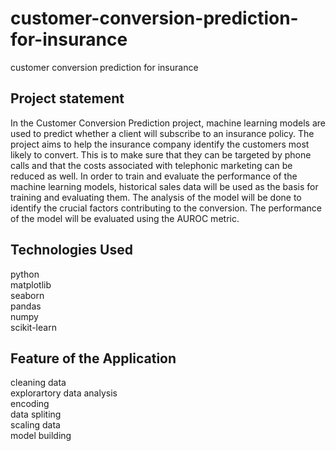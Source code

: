# customer-conversion-prediction-for-insurance
customer conversion prediction for insurance
## Project statement
In the Customer Conversion Prediction project, machine learning models are used to predict whether a client will subscribe to an insurance policy. The project aims to help the insurance company identify the customers most likely to convert. This is to make sure that they can be targeted by phone calls and that the costs associated with telephonic marketing can be reduced as well. In order to train and evaluate the performance of the machine learning models, historical sales data will be used as the basis for training and evaluating them. The analysis of the model will be done to identify the crucial factors contributing to the conversion. The performance of the model will be evaluated using the AUROC metric.
## Technologies Used
python<br>
matplotlib<br>
seaborn<br>
pandas<br>
numpy<br>
scikit-learn
## Feature of the Application
cleaning data<br>
explorartory data analysis<br>
encoding<br>
data spliting<br>
scaling data<br>
model building
